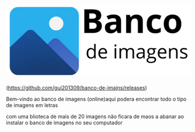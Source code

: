 # ![logo-official](logo-official.png)

(https://github.com/gui201309/banco-de-imajns/releases)

Bem-vindo ao banco de imagens (online)aqui podera encontrar todo o tipo de imagens em letras

com uma blioteca de mais de 20 imagens nâo ficara de maos a abanar ao instalar o banco de imagens no seu computador
